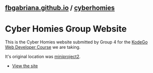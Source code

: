 ## [fbgabriana.github.io](/) / [cyberhomies](/cyberhomies/)

# Cyber Homies Group Website

This is the Cyber Homies website submitted by Group 4 for the [KodeGo Web Developer Course](https://kodego.ph/courses/1) we are taking.

It's original location was [miniproject2](/miniproject2/).

* [View the site](home.html)

